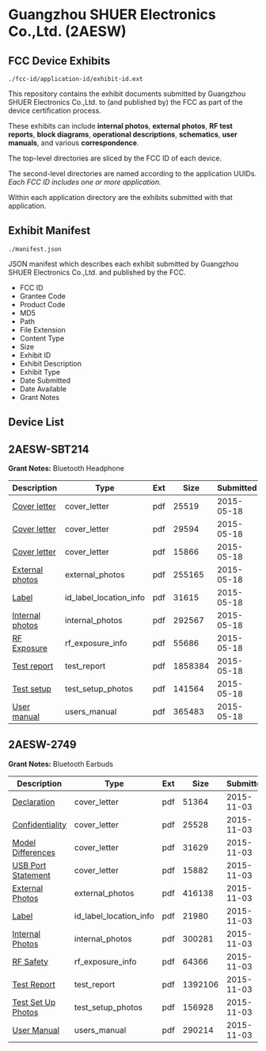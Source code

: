 # Guangzhou SHUER Electronics Co.,Ltd. (2AESW)
## FCC Device Exhibits

```
./fcc-id/application-id/exhibit-id.ext
```

This repository contains the exhibit documents submitted by Guangzhou SHUER Electronics Co.,Ltd. to (and published by) the FCC as part of the device certification process.

These exhibits can include **internal photos**, **external photos**, **RF test reports**, **block diagrams**, **operational descriptions**, **schematics**, **user manuals**, and various **correspondence**.

The top-level directories are sliced by the FCC ID of each device.

The second-level directories are named according to the application UUIDs. *Each FCC ID includes one or more application.*

Within each application directory are the exhibits submitted with that application. 

## Exhibit Manifest

```
./manifest.json
```

JSON manifest which describes each exhibit submitted by Guangzhou SHUER Electronics Co.,Ltd. and published by the FCC.

- FCC ID
- Grantee Code
- Product Code
- MD5
- Path
- File Extension
- Content Type
- Size
- Exhibit ID
- Exhibit Description
- Exhibit Type
- Date Submitted
- Date Available
- Grant Notes

## Device List
## 2AESW-SBT214
**Grant Notes:** Bluetooth Headphone

| Description | Type | Ext | Size | Submitted | Available |
| ----------- | ---- | --- | ---- | --------- | --------- |
| [Cover letter](2AESW-SBT214/829bc741a41308e368ec574bb1ea0438/2617586.pdf) | cover_letter | pdf | 25519 | 2015-05-18 | 2015-05-18 |
| [Cover letter](2AESW-SBT214/829bc741a41308e368ec574bb1ea0438/2617587.pdf) | cover_letter | pdf | 29594 | 2015-05-18 | 2015-05-18 |
| [Cover letter](2AESW-SBT214/829bc741a41308e368ec574bb1ea0438/2617588.pdf) | cover_letter | pdf | 15866 | 2015-05-18 | 2015-05-18 |
| [External photos](2AESW-SBT214/829bc741a41308e368ec574bb1ea0438/2617589.pdf) | external_photos | pdf | 255165 | 2015-05-18 | 2015-05-18 |
| [Label](2AESW-SBT214/829bc741a41308e368ec574bb1ea0438/2617590.pdf) | id_label_location_info | pdf | 31615 | 2015-05-18 | 2015-05-18 |
| [Internal photos](2AESW-SBT214/829bc741a41308e368ec574bb1ea0438/2617591.pdf) | internal_photos | pdf | 292567 | 2015-05-18 | 2015-05-18 |
| [RF Exposure](2AESW-SBT214/829bc741a41308e368ec574bb1ea0438/2617593.pdf) | rf_exposure_info | pdf | 55686 | 2015-05-18 | 2015-05-18 |
| [Test report](2AESW-SBT214/829bc741a41308e368ec574bb1ea0438/2617595.pdf) | test_report | pdf | 1858384 | 2015-05-18 | 2015-05-18 |
| [Test setup](2AESW-SBT214/829bc741a41308e368ec574bb1ea0438/2617596.pdf) | test_setup_photos | pdf | 141564 | 2015-05-18 | 2015-05-18 |
| [User manual](2AESW-SBT214/829bc741a41308e368ec574bb1ea0438/2617597.pdf) | users_manual | pdf | 365483 | 2015-05-18 | 2015-05-18 |
## 2AESW-2749
**Grant Notes:** Bluetooth Earbuds

| Description | Type | Ext | Size | Submitted | Available |
| ----------- | ---- | --- | ---- | --------- | --------- |
| [Declaration](2AESW-2749/c04cf8575c0b430ec925fcc9362d9083/2801340.pdf) | cover_letter | pdf | 51364 | 2015-11-03 | 2015-11-06 |
| [Confidentiality](2AESW-2749/c04cf8575c0b430ec925fcc9362d9083/2801341.pdf) | cover_letter | pdf | 25528 | 2015-11-03 | 2015-11-06 |
| [Model Differences](2AESW-2749/c04cf8575c0b430ec925fcc9362d9083/2801342.pdf) | cover_letter | pdf | 31629 | 2015-11-03 | 2015-11-06 |
| [USB Port Statement](2AESW-2749/c04cf8575c0b430ec925fcc9362d9083/2801343.pdf) | cover_letter | pdf | 15882 | 2015-11-03 | 2015-11-06 |
| [External Photos](2AESW-2749/c04cf8575c0b430ec925fcc9362d9083/2801344.pdf) | external_photos | pdf | 416138 | 2015-11-03 | 2015-11-06 |
| [Label](2AESW-2749/c04cf8575c0b430ec925fcc9362d9083/2801346.pdf) | id_label_location_info | pdf | 21980 | 2015-11-03 | 2015-11-06 |
| [Internal Photos](2AESW-2749/c04cf8575c0b430ec925fcc9362d9083/2801345.pdf) | internal_photos | pdf | 300281 | 2015-11-03 | 2015-11-06 |
| [RF Safety](2AESW-2749/c04cf8575c0b430ec925fcc9362d9083/2801351.pdf) | rf_exposure_info | pdf | 64366 | 2015-11-03 | 2015-11-06 |
| [Test Report](2AESW-2749/c04cf8575c0b430ec925fcc9362d9083/2801350.pdf) | test_report | pdf | 1392106 | 2015-11-03 | 2015-11-06 |
| [Test Set Up Photos](2AESW-2749/c04cf8575c0b430ec925fcc9362d9083/2801349.pdf) | test_setup_photos | pdf | 156928 | 2015-11-03 | 2015-11-06 |
| [User Manual](2AESW-2749/c04cf8575c0b430ec925fcc9362d9083/2801354.pdf) | users_manual | pdf | 290214 | 2015-11-03 | 2015-11-06 |
